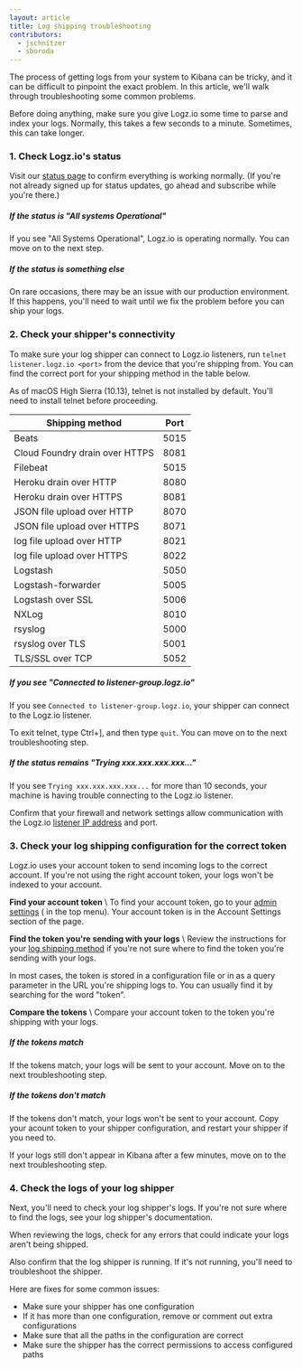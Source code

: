 ```yaml
---
layout: article
title: Log shipping troubleshooting
contributors:
  - jschnitzer
  - sboroda
---
```


The process of getting logs from your system to Kibana can be tricky, and it can be difficult to pinpoint the exact problem. In this article, we'll walk through troubleshooting some common problems.

Before doing anything, make sure you give Logz.io some time to parse and index your logs. Normally, this takes a few seconds to a minute. Sometimes, this can take longer.

<div class="accordion">

### 1. Check Logz.io's status

<div>

Visit our [status page](http://status.logz.io/) to confirm everything is working normally. (If you're not already signed up for status updates, go ahead and subscribe while you're there.)

##### If the status is "All systems Operational" 

If you see "All Systems Operational", Logz.io is operating normally. You can move on to the next step.

##### If the status is something else

On rare occasions, there may be an issue with our production environment. If this happens, you'll need to wait until we fix the problem before you can ship your logs.

</div>

### 2. Check your shipper's connectivity 

<div>

To make sure your log shipper can connect to Logz.io listeners, run `telnet listener.logz.io <port>` from the device that you're shipping from. You can find the correct port for your shipping method in the table below.

<div class="info-box note">
  As of macOS High Sierra (10.13), telnet is not installed by default. You'll need to install telnet before proceeding.
</div>

| Shipping method                         | Port |
|-----------------------------------------|------|
| Beats                                   | 5015 |
| Cloud Foundry drain over HTTPS          | 8081 |
| Filebeat                                | 5015 |
| Heroku drain over HTTP                  | 8080 |
| Heroku drain over HTTPS                 | 8081 |
| JSON file upload over HTTP              | 8070 |
| JSON file upload over HTTPS             | 8071 |
| log file upload over HTTP               | 8021 |
| log file upload over HTTPS              | 8022 |
| Logstash                                | 5050 |
| Logstash-forwarder                      | 5005 |
| Logstash over SSL                       | 5006 |
| NXLog                                   | 8010 |
| rsyslog                                 | 5000 |
| rsyslog over TLS                        | 5001 |
| TLS/SSL over TCP                        | 5052 |


##### If you see "Connected to listener-group.logz.io"

If you see `Connected to listener-group.logz.io`, your shipper can connect to the Logz.io listener.

To exit telnet, type Ctrl+], and then type `quit`. You can move on to the next troubleshooting step.

##### If the status remains "Trying xxx.xxx.xxx.xxx..."

If you see `Trying xxx.xxx.xxx.xxx...` for more than 10 seconds, your machine is having trouble connecting to the Logz.io listener.

Confirm that your firewall and network settings allow communication with the Logz.io [listener IP address]({{site.baseurl}}/user-guide/log-shipping/log-shipping-ip-addresses.html) and port.

</div>

### 3. Check your log shipping configuration for the correct token

<div>

Logz.io uses your account token to send incoming logs to the correct account. If you're not using the right account token, your logs won't be indexed to your account. 

**Find your account token** \\
To find your account token, go to your [admin settings](https://app.logz.io/#/dashboard/settings/general) (<i class="li li-gear"></i> in the top menu). Your account token is in the Account Settings section of the page.

**Find the token you're sending with your logs** \\
Review the instructions for your [log shipping method](https://app.logz.io/#/dashboard/data-sources/) if you're not sure where to find the token you're sending with your logs. 

<div class="info-box tip">
  In most cases, the token is stored in a configuration file or in as a query parameter in the URL you're shipping logs to. You can usually find it by searching for the word "token".
</div>

**Compare the tokens** \\
Compare your account token to the token you're shipping with your logs.

##### If the tokens match

If the tokens match, your logs will be sent to your account. Move on to the next troubleshooting step.

##### If the tokens don't match

If the tokens don't match, your logs won't be sent to your account. Copy your acount token to your shipper configuration, and restart your shipper if you need to. 

If your logs still don't appear in Kibana after a few minutes, move on to the next troubleshooting step.

</div>

### 4. Check the logs of your log shipper

<div>

Next, you'll need to check your log shipper's logs. If you're not sure where to find the logs, see your log shipper's documentation. 

When reviewing the logs, check for any errors that could indicate your logs aren't being shipped.

Also confirm that the log shipper is running. If it's not running, you'll need to troubleshoot the shipper. 

Here are fixes for some common issues:
* Make sure your shipper has one configuration 
* If it has more than one configuration, remove or comment out extra configurations
* Make sure that all the paths in the configuration are correct
* Make sure the shipper has the correct permissions to access configured paths

</div>

</div>